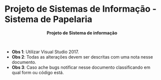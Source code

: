 
# Projeto de Sistemas de Informação - Sistema de Papelaria
<p align="center"  ><strong>Projeto de Sistema de informação</strong></p>
<br>
<ul>
	<li><b>Obs 1</b>: Utilizar Visual Studio 2017.</li>
	<li><b>Obs 2</b>: Todas as alterações devem ser descritas com uma nota nesse documento.</li>
	<li><b>Obs 3</b>: Caso ache bugs notificar nesse documento classificando em qual form ou código está.</li>
</ul>
